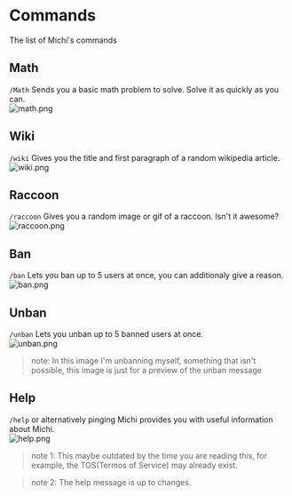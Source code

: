 # Commands
The list of Michi's commands

## Math
``/Math`` Sends you a basic math problem to solve. Solve it as quickly as you can. <br>
![math.png](https://media.discordapp.net/attachments/1073385676210454630/1083123375599271986/image.png)

## Wiki
``/wiki`` Gives you the title and first paragraph of a random wikipedia article. <br>
![wiki.png](https://media.discordapp.net/attachments/1073385676210454630/1083125024577298472/image.png)

## Raccoon
``/raccoon`` Gives you a random image or gif of a raccoon. Isn't it awesome? <br>
![raccoon.png](https://media.discordapp.net/attachments/1073385676210454630/1083127717022675034/image.png)

## Ban
``/ban`` Lets you ban up to 5 users at once, you can additionaly give a reason. <br>
![ban.png](https://media.discordapp.net/attachments/1073385676210454630/1083131210517192714/image.png)

## Unban
``/unban`` Lets you unban up to 5 banned users at once. <br>
![unban.png](https://media.discordapp.net/attachments/1073385676210454630/1083132000623415346/image.png) <br>
>note: In this image I'm unbanning myself, something that isn't possible, this image is just for a preview of the unban message

## Help
``/help`` or alternatively pinging Michi provides you with useful information about Michi. <br>
![help.png](https://media.discordapp.net/attachments/1073385676210454630/1083134256114565180/image.png)
> note 1: This maybe outdated by the time you are reading this, for example, the TOS(Termos of Service) may already exist.

> note 2: The help message is up to changes.

